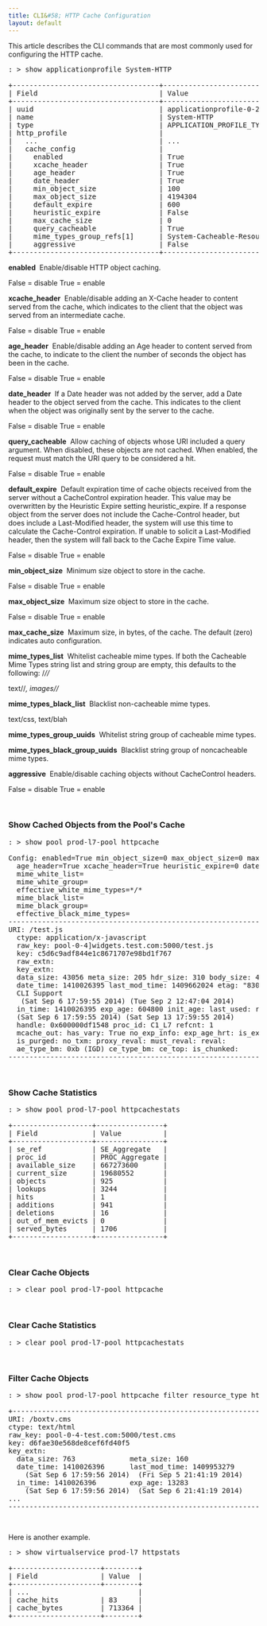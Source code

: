 ```yaml
---
title: CLI&#58; HTTP Cache Configuration
layout: default
---
```

This article describes the CLI commands that are most commonly used for configuring the HTTP cache.  
<pre crayon="false" class="">:&nbsp;&gt;&nbsp;show&nbsp;applicationprofile&nbsp;System‐HTTP &nbsp;&nbsp;&nbsp;&nbsp;

+‐‐‐‐‐‐‐‐‐‐‐‐‐‐‐‐‐‐‐‐‐‐‐‐‐‐‐‐‐‐‐‐‐‐‐+‐‐‐‐‐‐‐‐‐‐‐‐‐‐‐‐‐‐‐‐‐‐‐‐‐‐‐‐‐‐‐‐‐‐‐+
|&nbsp;Field&nbsp;&nbsp;&nbsp;&nbsp;&nbsp;&nbsp;&nbsp;&nbsp;&nbsp;&nbsp;&nbsp;&nbsp;&nbsp;&nbsp;&nbsp;&nbsp;&nbsp;&nbsp;&nbsp;&nbsp;&nbsp;&nbsp;&nbsp;&nbsp;&nbsp;&nbsp;&nbsp;&nbsp;&nbsp;|&nbsp;Value&nbsp;&nbsp;&nbsp;&nbsp;&nbsp;&nbsp;&nbsp;&nbsp;&nbsp;&nbsp;&nbsp;&nbsp;&nbsp;&nbsp;&nbsp;&nbsp;&nbsp;&nbsp;&nbsp;&nbsp;&nbsp;&nbsp;&nbsp;&nbsp;&nbsp;&nbsp;&nbsp;&nbsp;&nbsp;|
+‐‐‐‐‐‐‐‐‐‐‐‐‐‐‐‐‐‐‐‐‐‐‐‐‐‐‐‐‐‐‐‐‐‐‐+‐‐‐‐‐‐‐‐‐‐‐‐‐‐‐‐‐‐‐‐‐‐‐‐‐‐‐‐‐‐‐‐‐‐‐+
|&nbsp;uuid&nbsp;&nbsp;&nbsp;&nbsp;&nbsp;&nbsp;&nbsp;&nbsp;&nbsp;&nbsp;&nbsp;&nbsp;&nbsp;&nbsp;&nbsp;&nbsp;&nbsp;&nbsp;&nbsp;&nbsp;&nbsp;&nbsp;&nbsp;&nbsp;&nbsp;&nbsp;&nbsp;&nbsp;&nbsp;&nbsp;|&nbsp;applicationprofile‐0‐2&nbsp;&nbsp;&nbsp;&nbsp;&nbsp;&nbsp;&nbsp;&nbsp;&nbsp;&nbsp;&nbsp;&nbsp;|
|&nbsp;name&nbsp;&nbsp;&nbsp;&nbsp;&nbsp;&nbsp;&nbsp;&nbsp;&nbsp;&nbsp;&nbsp;&nbsp;&nbsp;&nbsp;&nbsp;&nbsp;&nbsp;&nbsp;&nbsp;&nbsp;&nbsp;&nbsp;&nbsp;&nbsp;&nbsp;&nbsp;&nbsp;&nbsp;&nbsp;&nbsp;|&nbsp;System‐HTTP&nbsp;&nbsp;&nbsp;&nbsp;&nbsp;&nbsp;&nbsp;&nbsp;&nbsp;&nbsp;&nbsp;&nbsp;&nbsp;&nbsp;&nbsp;&nbsp;&nbsp;&nbsp;&nbsp;&nbsp;&nbsp;&nbsp;&nbsp;|
|&nbsp;type&nbsp;&nbsp;&nbsp;&nbsp;&nbsp;&nbsp;&nbsp;&nbsp;&nbsp;&nbsp;&nbsp;&nbsp;&nbsp;&nbsp;&nbsp;&nbsp;&nbsp;&nbsp;&nbsp;&nbsp;&nbsp;&nbsp;&nbsp;&nbsp;&nbsp;&nbsp;&nbsp;&nbsp;&nbsp;&nbsp;|&nbsp;APPLICATION_PROFILE_TYPE_HTTP&nbsp;&nbsp;&nbsp;&nbsp;&nbsp;|
|&nbsp;http_profile&nbsp;&nbsp;&nbsp;&nbsp;&nbsp;&nbsp;&nbsp;&nbsp;&nbsp;&nbsp;&nbsp;&nbsp;&nbsp;&nbsp;&nbsp;&nbsp;&nbsp;&nbsp;&nbsp;&nbsp;&nbsp;&nbsp;|&nbsp;&nbsp;&nbsp;&nbsp;&nbsp;&nbsp;&nbsp;&nbsp;&nbsp;&nbsp;&nbsp;&nbsp;&nbsp;&nbsp;&nbsp;&nbsp;&nbsp;&nbsp;&nbsp;&nbsp;&nbsp;&nbsp;&nbsp;&nbsp;&nbsp;&nbsp;&nbsp;&nbsp;&nbsp;&nbsp;&nbsp;&nbsp;&nbsp;&nbsp;&nbsp;|
|&nbsp;&nbsp;&nbsp;...&nbsp;&nbsp;&nbsp;&nbsp;&nbsp;&nbsp;&nbsp;&nbsp;&nbsp;&nbsp;&nbsp;&nbsp;&nbsp;&nbsp;&nbsp;&nbsp;&nbsp;&nbsp;&nbsp;&nbsp;&nbsp;&nbsp;&nbsp;&nbsp;&nbsp;&nbsp;&nbsp;&nbsp;&nbsp;|&nbsp;...&nbsp;&nbsp;&nbsp;&nbsp;&nbsp;&nbsp;&nbsp;&nbsp;&nbsp;&nbsp;&nbsp;&nbsp;&nbsp;&nbsp;&nbsp;&nbsp;&nbsp;&nbsp;&nbsp;&nbsp;&nbsp;&nbsp;&nbsp;&nbsp;&nbsp;&nbsp;&nbsp;&nbsp;&nbsp;&nbsp;&nbsp;|
|&nbsp;&nbsp;&nbsp;cache_config&nbsp;&nbsp;&nbsp;&nbsp;&nbsp;&nbsp;&nbsp;&nbsp;&nbsp;&nbsp;&nbsp;&nbsp;&nbsp;&nbsp;&nbsp;&nbsp;&nbsp;&nbsp;&nbsp;&nbsp;|&nbsp;&nbsp;&nbsp;&nbsp;&nbsp;&nbsp;&nbsp;&nbsp;&nbsp;&nbsp;&nbsp;&nbsp;&nbsp;&nbsp;&nbsp;&nbsp;&nbsp;&nbsp;&nbsp;&nbsp;&nbsp;&nbsp;&nbsp;&nbsp;&nbsp;&nbsp;&nbsp;&nbsp;&nbsp;&nbsp;&nbsp;&nbsp;&nbsp;&nbsp;&nbsp;|
|&nbsp;&nbsp;&nbsp;&nbsp;&nbsp;enabled&nbsp;&nbsp;&nbsp;&nbsp;&nbsp;&nbsp;&nbsp;&nbsp;&nbsp;&nbsp;&nbsp;&nbsp;&nbsp;&nbsp;&nbsp;&nbsp;&nbsp;&nbsp;&nbsp;&nbsp;&nbsp;&nbsp;&nbsp;|&nbsp;True&nbsp;&nbsp;&nbsp;&nbsp;&nbsp;&nbsp;&nbsp;&nbsp;&nbsp;&nbsp;&nbsp;&nbsp;&nbsp;&nbsp;&nbsp;&nbsp;&nbsp;&nbsp;&nbsp;&nbsp;&nbsp;&nbsp;&nbsp;&nbsp;&nbsp;&nbsp;&nbsp;&nbsp;&nbsp;&nbsp;|
|&nbsp;&nbsp;&nbsp;&nbsp;&nbsp;xcache_header&nbsp;&nbsp;&nbsp;&nbsp;&nbsp;&nbsp;&nbsp;&nbsp;&nbsp;&nbsp;&nbsp;&nbsp;&nbsp;&nbsp;&nbsp;&nbsp;&nbsp;|&nbsp;True&nbsp;&nbsp;&nbsp;&nbsp;&nbsp;&nbsp;&nbsp;&nbsp;&nbsp;&nbsp;&nbsp;&nbsp;&nbsp;&nbsp;&nbsp;&nbsp;&nbsp;&nbsp;&nbsp;&nbsp;&nbsp;&nbsp;&nbsp;&nbsp;&nbsp;&nbsp;&nbsp;&nbsp;&nbsp;&nbsp;|
|&nbsp;&nbsp;&nbsp;&nbsp;&nbsp;age_header&nbsp;&nbsp;&nbsp;&nbsp;&nbsp;&nbsp;&nbsp;&nbsp;&nbsp;&nbsp;&nbsp;&nbsp;&nbsp;&nbsp;&nbsp;&nbsp;&nbsp;&nbsp;&nbsp;&nbsp;|&nbsp;True&nbsp;&nbsp;&nbsp;&nbsp;&nbsp;&nbsp;&nbsp;&nbsp;&nbsp;&nbsp;&nbsp;&nbsp;&nbsp;&nbsp;&nbsp;&nbsp;&nbsp;&nbsp;&nbsp;&nbsp;&nbsp;&nbsp;&nbsp;&nbsp;&nbsp;&nbsp;&nbsp;&nbsp;&nbsp;&nbsp;|
|&nbsp;&nbsp;&nbsp;&nbsp;&nbsp;date_header&nbsp;&nbsp;&nbsp;&nbsp;&nbsp;&nbsp;&nbsp;&nbsp;&nbsp;&nbsp;&nbsp;&nbsp;&nbsp;&nbsp;&nbsp;&nbsp;&nbsp;&nbsp;&nbsp;|&nbsp;True&nbsp;&nbsp;&nbsp;&nbsp;&nbsp;&nbsp;&nbsp;&nbsp;&nbsp;&nbsp;&nbsp;&nbsp;&nbsp;&nbsp;&nbsp;&nbsp;&nbsp;&nbsp;&nbsp;&nbsp;&nbsp;&nbsp;&nbsp;&nbsp;&nbsp;&nbsp;&nbsp;&nbsp;&nbsp;&nbsp;|
|&nbsp;&nbsp;&nbsp;&nbsp;&nbsp;min_object_size&nbsp;&nbsp;&nbsp;&nbsp;&nbsp;&nbsp;&nbsp;&nbsp;&nbsp;&nbsp;&nbsp;&nbsp;&nbsp;&nbsp;&nbsp;|&nbsp;100&nbsp;&nbsp;&nbsp;&nbsp;&nbsp;&nbsp;&nbsp;&nbsp;&nbsp;&nbsp;&nbsp;&nbsp;&nbsp;&nbsp;&nbsp;&nbsp;&nbsp;&nbsp;&nbsp;&nbsp;&nbsp;&nbsp;&nbsp;&nbsp;&nbsp;&nbsp;&nbsp;&nbsp;&nbsp;&nbsp;&nbsp;|
|&nbsp;&nbsp;&nbsp;&nbsp;&nbsp;max_object_size&nbsp;&nbsp;&nbsp;&nbsp;&nbsp;&nbsp;&nbsp;&nbsp;&nbsp;&nbsp;&nbsp;&nbsp;&nbsp;&nbsp;&nbsp;|&nbsp;4194304&nbsp;&nbsp;&nbsp;&nbsp;&nbsp;&nbsp;&nbsp;&nbsp;&nbsp;&nbsp;&nbsp;&nbsp;&nbsp;&nbsp;&nbsp;&nbsp;&nbsp;&nbsp;&nbsp;&nbsp;&nbsp;&nbsp;&nbsp;&nbsp;&nbsp;&nbsp;&nbsp;|
|&nbsp;&nbsp;&nbsp;&nbsp;&nbsp;default_expire&nbsp;&nbsp;&nbsp;&nbsp;&nbsp;&nbsp;&nbsp;&nbsp;&nbsp;&nbsp;&nbsp;&nbsp;&nbsp;&nbsp;&nbsp;&nbsp;|&nbsp;600&nbsp;&nbsp;&nbsp;&nbsp;&nbsp;&nbsp;&nbsp;&nbsp;&nbsp;&nbsp;&nbsp;&nbsp;&nbsp;&nbsp;&nbsp;&nbsp;&nbsp;&nbsp;&nbsp;&nbsp;&nbsp;&nbsp;&nbsp;&nbsp;&nbsp;&nbsp;&nbsp;&nbsp;&nbsp;&nbsp;&nbsp;|
|&nbsp;&nbsp;&nbsp;&nbsp;&nbsp;heuristic_expire&nbsp;&nbsp;&nbsp;&nbsp;&nbsp;&nbsp;&nbsp;&nbsp;&nbsp;&nbsp;&nbsp;&nbsp;&nbsp;&nbsp;|&nbsp;False&nbsp;&nbsp;&nbsp;&nbsp;&nbsp;&nbsp;&nbsp;&nbsp;&nbsp;&nbsp;&nbsp;&nbsp;&nbsp;&nbsp;&nbsp;&nbsp;&nbsp;&nbsp;&nbsp;&nbsp;&nbsp;&nbsp;&nbsp;&nbsp;&nbsp;&nbsp;&nbsp;&nbsp;&nbsp;|
|&nbsp;&nbsp;&nbsp;&nbsp;&nbsp;max_cache_size&nbsp;&nbsp;&nbsp;&nbsp;&nbsp;&nbsp;&nbsp;&nbsp;&nbsp;&nbsp;&nbsp;&nbsp;&nbsp;&nbsp;&nbsp;&nbsp;|&nbsp;0&nbsp;&nbsp;&nbsp;&nbsp;&nbsp;&nbsp;&nbsp;&nbsp;&nbsp;&nbsp;&nbsp;&nbsp;&nbsp;&nbsp;&nbsp;&nbsp;&nbsp;&nbsp;&nbsp;&nbsp;&nbsp;&nbsp;&nbsp;&nbsp;&nbsp;&nbsp;&nbsp;&nbsp;&nbsp;&nbsp;&nbsp;&nbsp;&nbsp;|
|&nbsp;&nbsp;&nbsp;&nbsp;&nbsp;query_cacheable&nbsp;&nbsp;&nbsp;&nbsp;&nbsp;&nbsp;&nbsp;&nbsp;&nbsp;&nbsp;&nbsp;&nbsp;&nbsp;&nbsp;&nbsp;|&nbsp;True&nbsp;&nbsp;&nbsp;&nbsp;&nbsp;&nbsp;&nbsp;&nbsp;&nbsp;&nbsp;&nbsp;&nbsp;&nbsp;&nbsp;&nbsp;&nbsp;&nbsp;&nbsp;&nbsp;&nbsp;&nbsp;&nbsp;&nbsp;&nbsp;&nbsp;&nbsp;&nbsp;&nbsp;&nbsp;&nbsp;|
|&nbsp;&nbsp;&nbsp;&nbsp;&nbsp;mime_types_group_refs[1]&nbsp;&nbsp;&nbsp;&nbsp;&nbsp;&nbsp;|&nbsp;System‐Cacheable‐Resource‐Types&nbsp;&nbsp;&nbsp;|
|&nbsp;&nbsp;&nbsp;&nbsp;&nbsp;aggressive&nbsp;&nbsp;&nbsp;&nbsp;&nbsp;&nbsp;&nbsp;&nbsp;&nbsp;&nbsp;&nbsp;&nbsp;&nbsp;&nbsp;&nbsp;&nbsp;&nbsp;&nbsp;&nbsp;&nbsp;|&nbsp;False&nbsp;&nbsp;&nbsp;&nbsp;&nbsp;&nbsp;&nbsp;&nbsp;&nbsp;&nbsp;&nbsp;&nbsp;&nbsp;&nbsp;&nbsp;&nbsp;&nbsp;&nbsp;&nbsp;&nbsp;&nbsp;&nbsp;&nbsp;&nbsp;&nbsp;&nbsp;&nbsp;&nbsp;&nbsp;|
+‐‐‐‐‐‐‐‐‐‐‐‐‐‐‐‐‐‐‐‐‐‐‐‐‐‐‐‐‐‐‐‐‐‐‐+‐‐‐‐‐‐‐‐‐‐‐‐‐‐‐‐‐‐‐‐‐‐‐‐‐‐‐‐‐‐‐‐‐‐‐+
</pre>

**enabled** ­ Enable/disable HTTP object caching.

False = disable True = enable

**xcache_header** ­ Enable/disable adding an X-Cache header to content served from the cache, which indicates to the client that the object was served from an intermediate cache.

False = disable True = enable

**age_header** ­ Enable/disable adding an Age header to content served from the cache, to indicate to the client the number of seconds the object has been in the cache.

False = disable True = enable

**date_header** ­ If a Date header was not added by the server, add a Date header to the object served from the cache. This indicates to the client when the object was originally sent by the server to the cache.

False = disable True = enable

**query_cacheable** ­ Allow caching of objects whose URI included a query argument. When disabled, these objects are not cached. When enabled, the request must match the URI query to be considered a hit.

False = disable True = enable

**default_expire** ­ Default expiration time of cache objects received from the server without a Cache­Control expiration header. This value may be overwritten by the Heuristic Expire setting heuristic_expire.­ If a response object from the server does not include the Cache-Control header, but does include a Last-Modified header, the system will use this time to calculate the Cache-Control expiration. If unable to solicit a Last-Modified header, then the system will fall back to the Cache Expire Time value.

False = disable True = enable

**min_object_size** ­ Minimum size object to store in the cache.

False = disable True = enable

**max_object_size** ­ Maximum size object to store in the cache.

False = disable True = enable

**max_cache_size** ­ Maximum size, in bytes, of the cache. The default (zero) indicates auto configuration.

**mime_types_list** ­ Whitelist cacheable mime types. If both the Cacheable Mime Types string list and string group are empty, this defaults to the following: /*//*

text//*, images//*

**mime_types_black_list** ­ Blacklist non­-cacheable mime types.

text/css, text/blah

**mime_types_group_uuids** ­ Whitelist string group of cacheable mime types.

**mime_types_black_group_uuids** ­ Blacklist string group of non­cacheable mime types.

**aggressive** ­ Enable/disable caching objects without Cache­Control headers.

False = disable True = enable

 

### Show Cached Objects from the Pool's Cache

<pre crayon="false" class="">: &gt; show pool prod-l7-pool httpcache

Config: enabled=True min_object_size=0 max_object_size=0 max_cache_size=33363600 default_expire=600
  age_header=True xcache_header=True heuristic_expire=0 date_header=True query_cacheable=0 aggressive=0
  mime_white_list=
  mime_white_group=
  effective_white_mime_types=*/*
  mime_black_list=
  mime_black_group=
  effective_black_mime_types=
--------------------------------------------------------------------------------
URI: /test.js
  ctype: application/x-javascript
  raw_key: pool-0-4]widgets.test.com:5000/test.js
  key: c5d6c9adf844e1c8671707e98bd1f767
  raw_extn:
  key_extn:
  data_size: 43056 meta_size: 205 hdr_size: 310 body_size: 42746 mbuf_head: 0x600006fb8880
  date_time: 1410026395 last_mod_time: 1409662024 etag: "830a10a95fb2a1cac5290f:1409662024"
  CLI Support
   (Sat Sep 6 17:59:55 2014) (Tue Sep 2 12:47:04 2014)
  in_time: 1410026395 exp_age: 604800 init_age: last_used: reuse_cnt:
  (Sat Sep 6 17:59:55 2014) (Sat Sep 13 17:59:55 2014)
  handle: 0x600000df1548 proc_id: C1_L7 refcnt: 1
  mcache_out: has_vary: True no_exp_info: exp_age_hrt: is_expired:
  is_purged: no_txm: proxy_reval: must_reval: reval:
  ae_type_bm: 0xb (IGD) ce_type_bm: ce_top: is_chunked:
--------------------------------------------------------------------------------</pre>

 

### Show Cache Statistics

<pre crayon="false">: &gt; show pool prod-l7-pool httpcachestats

+-------------------+----------------+
| Field             | Value          |
+-------------------+----------------+
| se_ref            | SE_Aggregate   |
| proc_id           | PROC_Aggregate |
| available_size    | 667273600      |
| current_size      | 19680552       |
| objects           | 925            |
| lookups           | 3244           |
| hits              | 1              |
| additions         | 941            |
| deletions         | 16             |
| out_of_mem_evicts | 0              |
| served_bytes      | 1706           |
+-------------------+----------------+</pre>

 

### Clear Cache Objects

<pre crayon="false">: &gt; clear pool prod‐l7‐pool httpcache</pre>

 

### Clear Cache Statistics

<pre crayon="false">: &gt; clear pool prod‐l7‐pool httpcachestats</pre>

 

### Filter Cache Objects

<pre crayon="false">: &gt; show pool prod-l7-pool httpcache filter resource_type html

+----------------------------------------------------------------
URI: /boxtv.cms
ctype: text/html
raw_key: pool-0-4-test.com:5000/test.cms
key: d6fae30e568de8cef6fd40f5
key_extn:
  data_size: 763             meta_size: 160
  date_time: 1410026396      last_mod_time: 1409953279
    (Sat Sep 6 17:59:56 2014)  (Fri Sep 5 21:41:19 2014)
  in_time: 1410026396        exp_age: 13283
    (Sat Sep 6 17:59:56 2014)  (Sat Sep 6 21:41:19 2014)
...
-----------------------------------------------------------------</pre>

 

Here is another example.
<pre crayon="false">: &gt; show virtualservice prod-l7 httpstats

+---------------------+--------+
| Field               | Value  |
+---------------------+--------+
| ...                          |
| cache_hits          | 83     |
| cache_bytes         | 713364 |
+---------------------+--------+</pre>